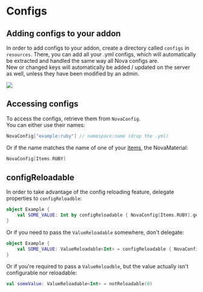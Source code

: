 # Configs

## Adding configs to your addon
In order to add configs to your addon, create a directory called `configs` in `resources`. There, you can add all
your .yml configs, which will automatically be extracted and handled the same way all Nova configs are.  
New or changed keys will automatically be added / updated on the server as well, unless they have been modified by an admin.

![](https://i.imgur.com/NdG1uX8.png)

## Accessing configs
To access the configs, retrieve them from `NovaConfig`.  
You can either use their names:
```kotlin
NovaConfig["example:ruby"] // namespace:name (drop the .yml)
```
Or if the name matches the name of one of your [items](items/registering-materials.md), the NovaMaterial:
```kotlin
NovaConfig[Items.RUBY]
```

## configReloadable
In order to take advantage of the config reloading feature, delegate properties to `configReloadble`:

```kotlin
object Example {
    val SOME_VALUE: Int by configReloadable { NovaConfig[Items.RUBY].getInt("some_value") }
}
```

Or if you need to pass the `ValueReloadable` somewhere, don't delegate:

```kotlin
object Example {
    val SOME_VALUE: ValueReloadable<Int> = configReloadable { NovaConfig[Items.RUBY].getInt("some_value") }
}
```

Or if you're required to pass a `ValueReloadble`, but the value actually isn't configurable nor reloadable:

```kotlin
val someValue: ValueReloadable<Int> = notReloadable(0)
```
